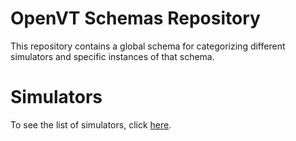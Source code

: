 # OpenVT Schemas Repository

This repository contains a global schema for categorizing different simulators and specific instances of that schema.

# Simulators

To see the list of simulators, click [here](docs/instances_table.html).
